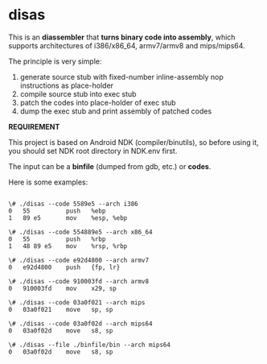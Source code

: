 # disas
This is an **diassembler** that **turns binary code into assembly**, which supports architectures of i386/x86_64, armv7/armv8 and mips/mips64.

The principle is very simple:

1. generate source stub with fixed-number inline-assembly nop instructions as place-holder
2. compile source stub into exec stub
3. patch the codes into place-holder of exec stub
4. dump the exec stub and print assembly of patched codes

**REQUIREMENT**

This project is based on Android NDK (compiler/binutils), so before using it, you should set NDK root directory in NDK.env first.

The input can be a **binfile** (dumped from gdb, etc.) or **codes**.

Here is some examples:
<pre><code>
\# ./disas --code 5589e5 --arch i386
0   55          push   %ebp
1   89 e5       mov    %esp, %ebp

\# ./disas --code 554889e5 --arch x86_64
0   55          push   %rbp
1   48 89 e5    mov    %rsp, %rbp

\# ./disas --code e92d4800 --arch armv7
0   e92d4800    push   {fp, lr}

\# ./disas --code 910003fd --arch armv8
0   910003fd    mov    x29, sp

\# ./disas --code 03a0f021 --arch mips
0   03a0f021    move   sp, sp

\# ./disas --code 03a0f02d --arch mips64
0   03a0f02d    move   s8, sp

\# ./disas --file ./binfile/bin --arch mips64
0   03a0f02d    move   s8, sp
</pre></code>
